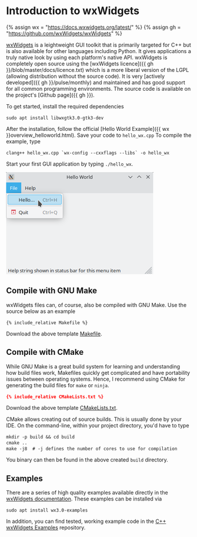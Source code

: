 # Introduction to wxWidgets
{% assign wx = "https://docs.wxwidgets.org/latest/" %}
{% assign gh = "https://github.com/wxWidgets/wxWidgets" %}

[wxWidgets](https://www.wxwidgets.org/) is a leightweight GUI toolkit that is
primarily targeted for C++
but is also available for other languages including Python. It gives
applications a truly native look by using each platform's native API. 
wxWidgets is completely open source using the
[wxWidgets licence]({{ gh }}/blob/master/docs/licence.txt) which is
a more liberal version of the LGPL (allowing distribution without the source
code). It is very
[actively developed]({{ gh }}/pulse/monthly) and maintained and has good
support for all common programming environments. The source code is available
on the project's [Github page]({{ gh }}).

To get started, install the required dependencies

```
sudo apt install libwxgtk3.0-gtk3-dev
```

After the installation, follow the official
[Hello World Example]({{ wx }}overview_helloworld.html). Save your code to
`hello_wx.cpp`
To compile the example, type

```
clang++ hello_wx.cpp `wx-config --cxxflags --libs` -o hello_wx
```

Start your first GUI application by typing `./hello_wx`.

![wxWidgets hello world application](images/hello_wx.png)

## Compile with GNU Make
wxWidgets files can, of course, also be compiled with GNU Make. Use the
source below as an example
```make
{% include_relative Makefile %}
```
Download the above template [Makefile](Makefile).

## Compile with CMake
While GNU Make is a great build system for learning and understanding how
build files work, Makefiles quickly get complicated and have portability
issues between operating systems. Hence, I recommend using CMake for
generating the build files for `make` or `ninja`.

```cmake
{% include_relative CMakeLists.txt %}
```
Download the above template [CMakeLists.txt](CMakeLists.txt).

CMake allows creating out of source builds. This is usually done by your IDE.
On the command-line, within your project directory, you'd have to
type
```shell
mkdir -p build && cd build
cmake ..
make -j8  # -j defines the number of cores to use for compilation
```
You binary can then be found in the above created `build` directory.

## Examples
There are a series of high quality examples available directly in the
[wxWidgets documentation](https://docs.wxwidgets.org/3.0/page_samples.html).
These examples can be installed via

```shell
sudo apt install wx3.0-examples
```

In addition, you can find tested, working example code in the
[C++ wxWidgets Examples](https://gitlab.com/htl-bulme/cpp_wx_examples/)
repository.
